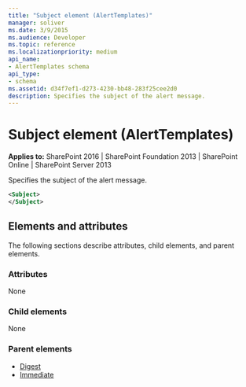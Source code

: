 ```yaml
---
title: "Subject element (AlertTemplates)"
manager: soliver
ms.date: 3/9/2015
ms.audience: Developer
ms.topic: reference
ms.localizationpriority: medium
api_name:
- AlertTemplates schema
api_type:
- schema
ms.assetid: d34f7ef1-d273-4230-bb48-283f25cee2d0
description: Specifies the subject of the alert message.
---
```


# Subject element (AlertTemplates)

**Applies to:** SharePoint 2016 | SharePoint Foundation 2013 | SharePoint Online | SharePoint Server 2013

Specifies the subject of the alert message.

```XML
<Subject>
</Subject>
```

## Elements and attributes

The following sections describe attributes, child elements, and parent elements.

### Attributes

None

### Child elements

None

### Parent elements

- [Digest](digest-element-alerttemplates.md)
- [Immediate](immediate-element-alerttemplates.md)
